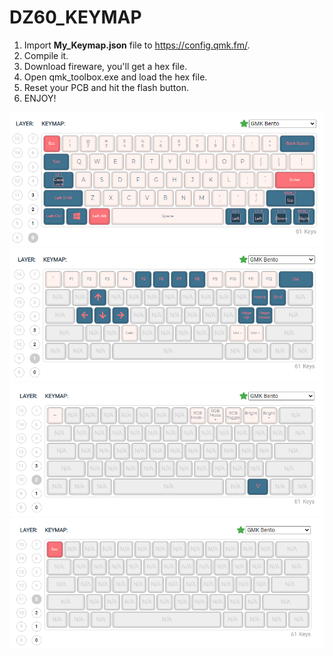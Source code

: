 # DZ60_KEYMAP

1. Import **My_Keymap.json** file to https://config.qmk.fm/. 
2. Compile it.
3. Download fireware, you'll get a hex file.
4. Open qmk_toolbox.exe and load the hex file.
5. Reset your PCB and hit the flash button.
6. ENJOY!

![layer_0_image](qmk_config_images/layer_0.png)
![layer_1_image](qmk_config_images/layer_1.png)
![layer_2_image](qmk_config_images/layer_2.png)
![layer_3_image](qmk_config_images/layer_3.png)
